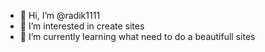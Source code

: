 - 👋 Hi, I’m @radik1111
- 👀 I’m interested in create sites
- 🌱 I’m currently learning what need to do a beautifull sites

<!---
radik1111/radik1111 is a ✨ special ✨ repository because its `README.md` (this file) appears on your GitHub profile.
You can click the Preview link to take a look at your changes.
--->
